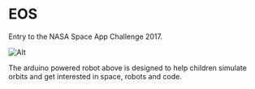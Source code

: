 # EOS
Entry to the NASA Space App Challenge 2017.

![Alt](https://i.imgur.com/RdWO6nn.png)

The arduino powered robot above is designed to help children simulate orbits and get interested in space, robots and code.
